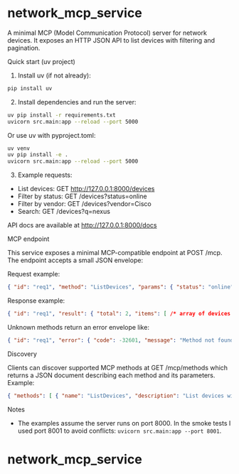 # network_mcp_service

A minimal MCP (Model Communication Protocol) server for network devices. It exposes an HTTP JSON API to list devices with filtering and pagination.

Quick start (uv project)

1. Install uv (if not already):

```bash
pip install uv
```

2. Install dependencies and run the server:

```bash
uv pip install -r requirements.txt
uvicorn src.main:app --reload --port 5000
```

Or use uv with pyproject.toml:

```bash
uv venv
uv pip install -e .
uvicorn src.main:app --reload --port 5000
```

3. Example requests:

- List devices: GET http://127.0.0.1:8000/devices
- Filter by status: GET /devices?status=online
- Filter by vendor: GET /devices?vendor=Cisco
- Search: GET /devices?q=nexus

API docs are available at http://127.0.0.1:8000/docs

MCP endpoint

This service exposes a minimal MCP-compatible endpoint at POST /mcp. The endpoint accepts a small JSON envelope:

Request example:

```json
{ "id": "req1", "method": "ListDevices", "params": { "status": "online", "limit": 10 } }
```

Response example:

```json
{ "id": "req1", "result": { "total": 2, "items": [ /* array of devices */ ] } }
```

Unknown methods return an error envelope like:

```json
{ "id": "req1", "error": { "code": -32601, "message": "Method not found" } }
```

Discovery

Clients can discover supported MCP methods at GET /mcp/methods which returns a JSON document describing each method and its parameters. Example:

```json
{ "methods": [ { "name": "ListDevices", "description": "List devices with filters and pagination", "params": { ... } } ] }
```

Notes

- The examples assume the server runs on port 8000. In the smoke tests I used port 8001 to avoid conflicts: `uvicorn src.main:app --port 8001`.
# network_mcp_service
